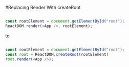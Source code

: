 #Replacing Render With createRoot

```js

const rootElement = document.getElementById("root");
ReactDOM.render(<App />, rootElement);

```

to

```js

const rootElement = document.getElementById("root");
const root = ReactDOM.createRoot(rootElement)
root.render(<App />);

```
